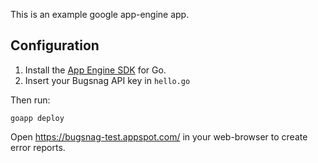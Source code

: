 This is an example google app-engine app.

## Configuration

1. Install the [App Engine SDK](https://cloud.google.com/appengine/downloads)
   for Go.
2. Insert your Bugsnag API key in `hello.go`

Then run:

    goapp deploy

Open https://bugsnag-test.appspot.com/ in your web-browser to create error
reports.

